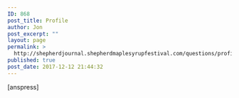 ```yaml
---
ID: 868
post_title: Profile
author: Jon
post_excerpt: ""
layout: page
permalink: >
  http://shepherdjournal.shepherdmaplesyrupfestival.com/questions/profile
published: true
post_date: 2017-12-12 21:44:32
---
```

[anspress]